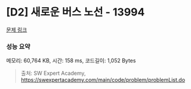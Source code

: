 # [D2] 새로운 버스 노선 - 13994 

[문제 링크](https://swexpertacademy.com/main/code/problem/problemDetail.do?contestProbId=AX875Xm6ABoDFAQe) 

### 성능 요약

메모리: 60,764 KB, 시간: 158 ms, 코드길이: 1,052 Bytes



> 출처: SW Expert Academy, https://swexpertacademy.com/main/code/problem/problemList.do